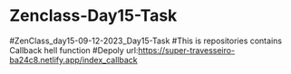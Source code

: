 # Zenclass-Day15-Task
#ZenClass_day15-09-12-2023_Day15-Task
#This is repositories contains Callback hell function
#Depoly url:https://super-travesseiro-ba24c8.netlify.app/index_callback
